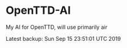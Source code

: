 # OpenTTD-AI
My AI for OpenTTD, will use primarily air

Latest backup: Sun Sep 15 23:51:01 UTC 2019

